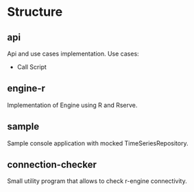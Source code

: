 # Structure

## api
Api and use cases implementation. Use cases:
* Call Script

## engine-r
Implementation of Engine using R and Rserve.

## sample
Sample console application with mocked TimeSeriesRepository.

## connection-checker
Small utility program that allows to check r-engine connectivity.